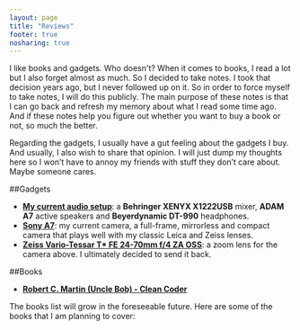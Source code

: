 ```yaml
---
layout: page
title: "Reviews"
footer: true
nosharing: true
---
```

I like books and gadgets. Who doesn't? When it comes to books, I read a lot but I also forget almost as much. So I decided to take notes. I took that decision years ago, but I never followed up on it. So in order to force myself to take notes, I will do this publicly. The main purpose of these notes is that I can go back and refresh my memory about what I read some time ago. And if these notes help you figure out whether you want to buy a book or not, so much the better.

Regarding the gadgets, I usually have a gut feeling about the gadgets I buy. And usually, I also wish to share that opinion. I will just dump my thoughts here so I won’t have to annoy my friends with stuff they don’t care about. Maybe someone cares.

##Gadgets
* **[My current audio setup](/reviews/audio-setup)**: a **Behringer XENYX X1222USB** mixer, **ADAM A7** active speakers and **Beyerdynamic DT-990** headphones.
* **[Sony A7](/reviews/sony-a7)**: my current camera, a full-frame, mirrorless and compact camera that plays well with my classic Leica and Zeiss lenses.
* **[Zeiss Vario-Tessar T* FE 24-70mm f/4 ZA OSS](/reviews/zeiss-24-70)**: a zoom lens for the camera above. I ultimately decided to send it back.

##Books
* **[Robert C. Martin (Uncle Bob) - Clean Coder](/reviews/cleancoder)**

The books list will grow in the foreseeable future. Here are some of the books that I am planning to cover:

<SCRIPT charset="utf-8" type="text/javascript" src="http://r.matthiasnehlsen.com/slideshow1/wide"> </SCRIPT>